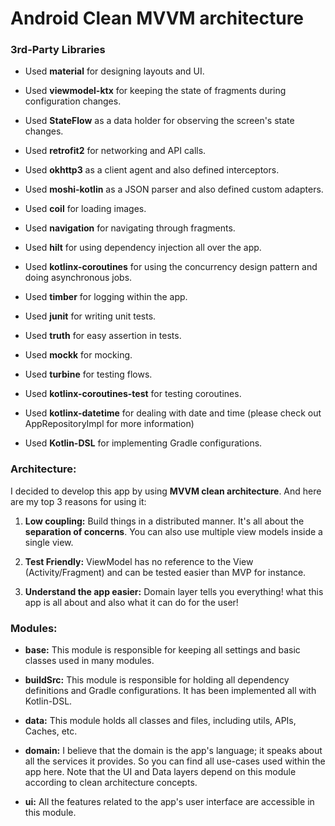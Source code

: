 # Android Clean MVVM architecture

### 3rd-Party Libraries

- Used **material** for designing layouts and UI.
  
- Used **viewmodel-ktx** for keeping the state of fragments during configuration changes.
  
- Used **StateFlow** as a data holder for observing the screen's state changes.
  
- Used **retrofit2** for networking and API calls.
  
- Used **okhttp3** as a client agent and also defined interceptors.
  
- Used **moshi-kotlin** as a JSON parser and also defined custom adapters.
  
- Used **coil** for loading images.
  
- Used **navigation** for navigating through fragments.
  
- Used **hilt** for using dependency injection all over the app.
  
- Used **kotlinx-coroutines** for using the concurrency design pattern and doing asynchronous jobs.
  
- Used **timber** for logging within the app.


- Used **junit** for writing unit tests.
  
- Used **truth** for easy assertion in tests.
  
- Used **mockk** for mocking.
  
- Used **turbine** for testing flows.
  
- Used **kotlinx-coroutines-test** for testing coroutines.
  
- Used **kotlinx-datetime** for dealing with date and time (please check out AppRepositoryImpl for more information)
  
- Used **Kotlin-DSL** for implementing Gradle configurations.

### Architecture:

I decided to develop this app by using **MVVM clean architecture**. And here are my top 3 reasons for using it:

1. **Low coupling:** Build things in a distributed manner. It's all about the **separation of concerns**. You can also use multiple view models inside a single view.
  
2. **Test Friendly:** ViewModel has no reference to the View (Activity/Fragment) and can be tested easier than MVP for instance.
  
3. **Understand the app easier:** Domain layer tells you everything! what this app is all about and also what it can do for the user!
  

### Modules:

- **base:** This module is responsible for keeping all settings and basic classes used in many modules.
  
- **buildSrc:** This module is responsible for holding all dependency definitions and Gradle configurations. It has been implemented all with Kotlin-DSL.
  
- **data:** This module holds all classes and files, including utils, APIs, Caches, etc.
  
- **domain:** I believe that the domain is the app's language; it speaks about all the services it provides. So you can find all use-cases used within the app here. Note that the UI and Data layers depend on this module according to clean architecture concepts.
  
- **ui:** All the features related to the app's user interface are accessible in this module.


